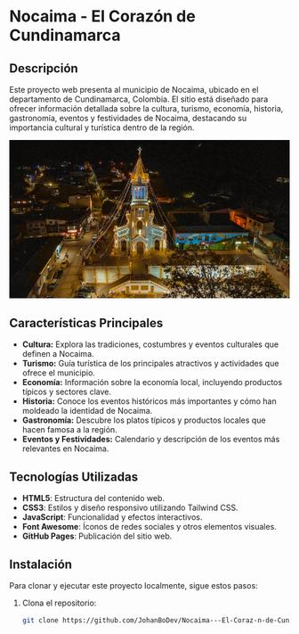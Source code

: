 # Nocaima - El Corazón de Cundinamarca

## Descripción

Este proyecto web presenta al municipio de Nocaima, ubicado en el departamento de Cundinamarca, Colombia. El sitio está diseñado para ofrecer información detallada sobre la cultura, turismo, economía, historia, gastronomía, eventos y festividades de Nocaima, destacando su importancia cultural y turística dentro de la región.

![Vista previa del sitio web](https://github.com/JohanBoDev/Nocaima---El-Coraz-n-de-Cundinamarca/blob/main/assets/img/nocaima_galeria2.jpg?raw=true)

## Características Principales

- **Cultura:** Explora las tradiciones, costumbres y eventos culturales que definen a Nocaima.
- **Turismo:** Guía turística de los principales atractivos y actividades que ofrece el municipio.
- **Economía:** Información sobre la economía local, incluyendo productos típicos y sectores clave.
- **Historia:** Conoce los eventos históricos más importantes y cómo han moldeado la identidad de Nocaima.
- **Gastronomía:** Descubre los platos típicos y productos locales que hacen famosa a la región.
- **Eventos y Festividades:** Calendario y descripción de los eventos más relevantes en Nocaima.

## Tecnologías Utilizadas

- **HTML5**: Estructura del contenido web.
- **CSS3**: Estilos y diseño responsivo utilizando Tailwind CSS.
- **JavaScript**: Funcionalidad y efectos interactivos.
- **Font Awesome**: Íconos de redes sociales y otros elementos visuales.
- **GitHub Pages**: Publicación del sitio web.

## Instalación

Para clonar y ejecutar este proyecto localmente, sigue estos pasos:

1. Clona el repositorio:
   ```bash
   git clone https://github.com/JohanBoDev/Nocaima---El-Coraz-n-de-Cundinamarca.git
